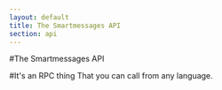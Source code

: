 ```yaml
---
layout: default
title: The Smartmessages API
section: api
---
```

#The Smartmessages API

#It's an RPC thing
That you can call from any language.